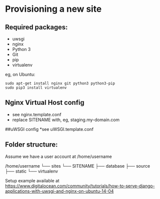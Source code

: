 Provisioning a new site
=======================

## Required packages:

* uwsgi
* nginx
* Python 3
* Git
* pip
* virtualenv

eg, on Ubuntu:

    sudo apt-get install nginx git python3 python3-pip
    sudo pip3 install virtualenv

## Nginx Virtual Host config

* see nginx.template.conf
* replace SITENAME with, eg, staging.my-domain.com

##uWSGI config
*see uWSGI.template.conf

## Folder structure:
Assume we have a user account at /home/username

/home/username
└── sites
    └── SITENAME
         ├── database
         ├── source
         ├── static
         └── virtualenv


Setup example available at https://www.digitalocean.com/community/tutorials/how-to-serve-django-applications-with-uwsgi-and-nginx-on-ubuntu-14-04